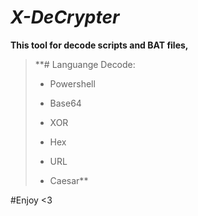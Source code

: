 # ***X-DeCrypter***

**This tool for decode scripts and BAT files,**

> **# Languange Decode: 
> 
> - Powershell
> 
> - Base64
> 
> - XOR
> 
> - Hex 
> 
> - URL
> 
> - Caesar**

#Enjoy <3
